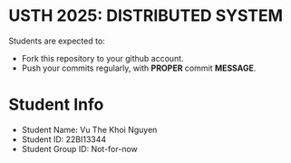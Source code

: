 USTH 2025: DISTRIBUTED SYSTEM
=====================================================

Students are expected to:
* Fork this repository to your github account.
* Push your commits regularly, with **PROPER** commit **MESSAGE**.


Student Info
=========================

* Student Name: Vu The Khoi Nguyen
* Student ID: 22BI13344
* Student Group ID: Not-for-now
